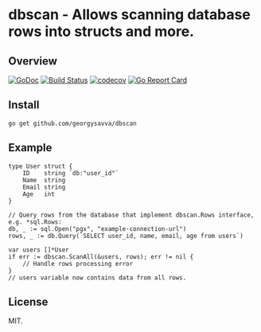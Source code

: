 # dbscan - Allows scanning database rows into structs and more. 

## Overview 
[![GoDoc](https://godoc.org/github.com/georgysavva/dbscan?status.svg)](https://godoc.org/github.com/georgysavva/dbscan) 
[![Build Status](https://travis-ci.org/georgysavva/dbscan.svg?branch=master)](https://travis-ci.org/georgysavva/dbscan) 
[![codecov](https://codecov.io/gh/github.com/georgysavva/dbscan/branch/master/graph/badge.svg)](https://codecov.io/gh/.)
[![Go Report Card](https://goreportcard.com/badge/github.com/georgysavva/dbscan)](https://goreportcard.com/report/github.com/georgysavva/dbscan)

## Install

```
go get github.com/georgysavva/dbscan
```

## Example

```
type User struct {
    ID    string `db:"user_id"`
    Name  string
    Email string
    Age   int
}

// Query rows from the database that implement dbscan.Rows interface, e.g. *sql.Rows:
db, _ := sql.Open("pgx", "example-connection-url")
rows, _ := db.Query(`SELECT user_id, name, email, age from users`)

var users []*User
if err := dbscan.ScanAll(&users, rows); err != nil {
    // Handle rows processing error
}
// users variable now contains data from all rows.
```

## License

MIT.
